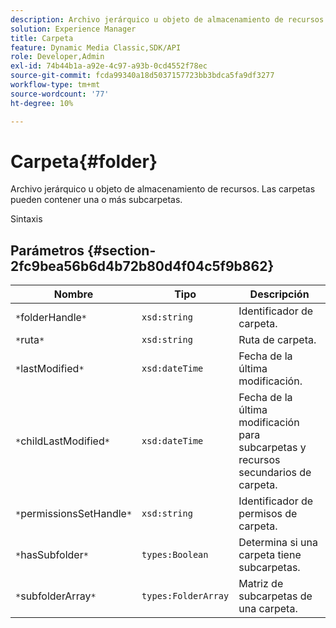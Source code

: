 ```yaml
---
description: Archivo jerárquico u objeto de almacenamiento de recursos. Las carpetas pueden contener una o más subcarpetas.
solution: Experience Manager
title: Carpeta
feature: Dynamic Media Classic,SDK/API
role: Developer,Admin
exl-id: 74b44b1a-a92e-4c97-a93b-0cd4552f78ec
source-git-commit: fcda99340a18d5037157723bb3bdca5fa9df3277
workflow-type: tm+mt
source-wordcount: '77'
ht-degree: 10%

---
```


# Carpeta{#folder}

Archivo jerárquico u objeto de almacenamiento de recursos. Las carpetas pueden contener una o más subcarpetas.

Sintaxis

## Parámetros {#section-2fc9bea56b6d4b72b80d4f04c5f9b862}

| Nombre | Tipo | Descripción |
|---|---|---|
| `*`folderHandle`*` | `xsd:string` | Identificador de carpeta. |
| `*`ruta`*` | `xsd:string` | Ruta de carpeta. |
| `*`lastModified`*` | `xsd:dateTime` | Fecha de la última modificación. |
| `*`childLastModified`*` | `xsd:dateTime` | Fecha de la última modificación para subcarpetas y recursos secundarios de carpeta. |
| `*`permissionsSetHandle`*` | `xsd:string` | Identificador de permisos de carpeta. |
| `*`hasSubfolder`*` | `types:Boolean` | Determina si una carpeta tiene subcarpetas. |
| `*`subfolderArray`*` | `types:FolderArray` | Matriz de subcarpetas de una carpeta. |
